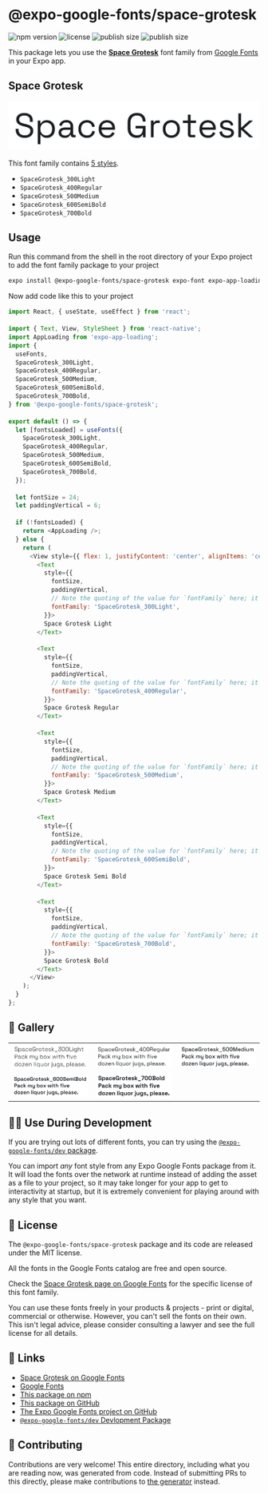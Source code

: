 # @expo-google-fonts/space-grotesk

![npm version](https://flat.badgen.net/npm/v/@expo-google-fonts/space-grotesk)
![license](https://flat.badgen.net/github/license/expo/google-fonts)
![publish size](https://flat.badgen.net/packagephobia/install/@expo-google-fonts/space-grotesk)
![publish size](https://flat.badgen.net/packagephobia/publish/@expo-google-fonts/space-grotesk)

This package lets you use the [**Space Grotesk**](https://fonts.google.com/specimen/Space+Grotesk) font family from [Google Fonts](https://fonts.google.com/) in your Expo app.

## Space Grotesk

![Space Grotesk](./font-family.png)

This font family contains [5 styles](#-gallery).

- `SpaceGrotesk_300Light`
- `SpaceGrotesk_400Regular`
- `SpaceGrotesk_500Medium`
- `SpaceGrotesk_600SemiBold`
- `SpaceGrotesk_700Bold`

## Usage

Run this command from the shell in the root directory of your Expo project to add the font family package to your project
```sh
expo install @expo-google-fonts/space-grotesk expo-font expo-app-loading
```

Now add code like this to your project
```js
import React, { useState, useEffect } from 'react';

import { Text, View, StyleSheet } from 'react-native';
import AppLoading from 'expo-app-loading';
import {
  useFonts,
  SpaceGrotesk_300Light,
  SpaceGrotesk_400Regular,
  SpaceGrotesk_500Medium,
  SpaceGrotesk_600SemiBold,
  SpaceGrotesk_700Bold,
} from '@expo-google-fonts/space-grotesk';

export default () => {
  let [fontsLoaded] = useFonts({
    SpaceGrotesk_300Light,
    SpaceGrotesk_400Regular,
    SpaceGrotesk_500Medium,
    SpaceGrotesk_600SemiBold,
    SpaceGrotesk_700Bold,
  });

  let fontSize = 24;
  let paddingVertical = 6;

  if (!fontsLoaded) {
    return <AppLoading />;
  } else {
    return (
      <View style={{ flex: 1, justifyContent: 'center', alignItems: 'center' }}>
        <Text
          style={{
            fontSize,
            paddingVertical,
            // Note the quoting of the value for `fontFamily` here; it expects a string!
            fontFamily: 'SpaceGrotesk_300Light',
          }}>
          Space Grotesk Light
        </Text>

        <Text
          style={{
            fontSize,
            paddingVertical,
            // Note the quoting of the value for `fontFamily` here; it expects a string!
            fontFamily: 'SpaceGrotesk_400Regular',
          }}>
          Space Grotesk Regular
        </Text>

        <Text
          style={{
            fontSize,
            paddingVertical,
            // Note the quoting of the value for `fontFamily` here; it expects a string!
            fontFamily: 'SpaceGrotesk_500Medium',
          }}>
          Space Grotesk Medium
        </Text>

        <Text
          style={{
            fontSize,
            paddingVertical,
            // Note the quoting of the value for `fontFamily` here; it expects a string!
            fontFamily: 'SpaceGrotesk_600SemiBold',
          }}>
          Space Grotesk Semi Bold
        </Text>

        <Text
          style={{
            fontSize,
            paddingVertical,
            // Note the quoting of the value for `fontFamily` here; it expects a string!
            fontFamily: 'SpaceGrotesk_700Bold',
          }}>
          Space Grotesk Bold
        </Text>
      </View>
    );
  }
};

```

## 🔡 Gallery


||||
|-|-|-|
|![SpaceGrotesk_300Light](./SpaceGrotesk_300Light.ttf.png)|![SpaceGrotesk_400Regular](./SpaceGrotesk_400Regular.ttf.png)|![SpaceGrotesk_500Medium](./SpaceGrotesk_500Medium.ttf.png)||
|![SpaceGrotesk_600SemiBold](./SpaceGrotesk_600SemiBold.ttf.png)|![SpaceGrotesk_700Bold](./SpaceGrotesk_700Bold.ttf.png)|||


## 👩‍💻 Use During Development

If you are trying out lots of different fonts, you can try using the [`@expo-google-fonts/dev` package](https://github.com/expo/google-fonts/tree/master/font-packages/dev#readme).

You can import *any* font style from any Expo Google Fonts package from it. It will load the fonts
over the network at runtime instead of adding the asset as a file to your project, so it may take longer
for your app to get to interactivity at startup, but it is extremely convenient
for playing around with any style that you want.

## 📖 License

The `@expo-google-fonts/space-grotesk` package and its code are released under the MIT license.

All the fonts in the Google Fonts catalog are free and open source.

Check the [Space Grotesk page on Google Fonts](https://fonts.google.com/specimen/Space+Grotesk) for the specific license of this font family.

You can use these fonts freely in your products & projects - print or digital, commercial or otherwise. However, you can't sell the fonts on their own. This isn't legal advice, please consider consulting a lawyer and see the full license for all details.

## 🔗 Links

- [Space Grotesk on Google Fonts](https://fonts.google.com/specimen/Space+Grotesk)
- [Google Fonts](https://fonts.google.com/)
- [This package on npm](https://www.npmjs.com/package/@expo-google-fonts/space-grotesk)
- [This package on GitHub](https://github.com/expo/google-fonts/tree/master/font-packages/space-grotesk)
- [The Expo Google Fonts project on GitHub](https://github.com/expo/google-fonts)
- [`@expo-google-fonts/dev` Devlopment Package](https://github.com/expo/google-fonts/tree/master/font-packages/dev)

## 🤝 Contributing

Contributions are very welcome! This entire directory, including what you are reading now, was generated from code. Instead of submitting PRs to this directly, please make contributions to [the generator](https://github.com/expo/google-fonts/tree/master/packages/generator) instead.
